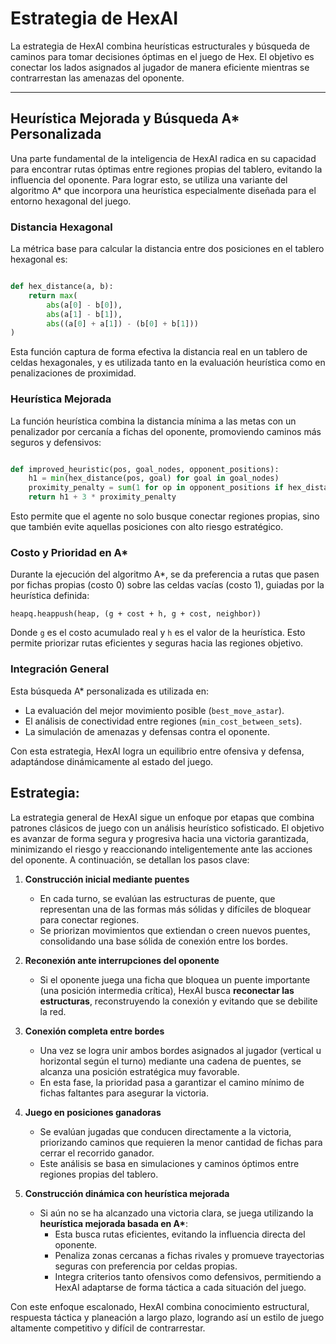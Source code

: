 # Estrategia de HexAI

La estrategia de HexAI combina heurísticas estructurales y búsqueda de caminos para tomar decisiones óptimas en el juego de Hex. El objetivo es conectar los lados asignados al jugador de manera eficiente mientras se contrarrestan las amenazas del oponente.

---


## Heurística Mejorada y Búsqueda A* Personalizada

Una parte fundamental de la inteligencia de HexAI radica en su capacidad para encontrar rutas óptimas entre regiones propias del tablero, evitando la influencia del oponente. Para lograr esto, se utiliza una variante del algoritmo A* que incorpora una heurística especialmente diseñada para el entorno hexagonal del juego.

### Distancia Hexagonal

La métrica base para calcular la distancia entre dos posiciones en el tablero hexagonal es:

```python

def hex_distance(a, b):
    return max(
        abs(a[0] - b[0]),
        abs(a[1] - b[1]),
        abs((a[0] + a[1]) - (b[0] + b[1]))
)
```

Esta función captura de forma efectiva la distancia real en un tablero de celdas hexagonales, y es utilizada tanto en la evaluación heurística como en penalizaciones de proximidad.

### Heurística Mejorada

La función heurística combina la distancia mínima a las metas con un penalizador por cercanía a fichas del oponente, promoviendo caminos más seguros y defensivos:

```python

def improved_heuristic(pos, goal_nodes, opponent_positions):
    h1 = min(hex_distance(pos, goal) for goal in goal_nodes)
    proximity_penalty = sum(1 for op in opponent_positions if hex_distance(pos, op) <= 1)
    return h1 + 3 * proximity_penalty

```

Esto permite que el agente no solo busque conectar regiones propias, sino que también evite aquellas posiciones con alto riesgo estratégico.

### Costo y Prioridad en A*

Durante la ejecución del algoritmo A*, se da preferencia a rutas que pasen por fichas propias (costo 0) sobre las celdas vacías (costo 1), guiadas por la heurística definida:

```python-repl
heapq.heappush(heap, (g + cost + h, g + cost, neighbor))
```

Donde `g` es el costo acumulado real y `h` es el valor de la heurística. Esto permite priorizar rutas eficientes y seguras hacia las regiones objetivo.

### Integración General

Esta búsqueda A* personalizada es utilizada en:

- La evaluación del mejor movimiento posible (`best_move_astar`).
- El análisis de conectividad entre regiones (`min_cost_between_sets`).
- La simulación de amenazas y defensas contra el oponente.

Con esta estrategia, HexAI logra un equilibrio entre ofensiva y defensa, adaptándose dinámicamente al estado del juego.


## Estrategia:



La estrategia general de HexAI sigue un enfoque por etapas que combina patrones clásicos de juego con un análisis heurístico sofisticado. El objetivo es avanzar de forma segura y progresiva hacia una victoria garantizada, minimizando el riesgo y reaccionando inteligentemente ante las acciones del oponente. A continuación, se detallan los pasos clave:


1. **Construcción inicial mediante puentes**  
   - En cada turno, se evalúan las estructuras de puente, que representan una de las formas más sólidas y difíciles de bloquear para conectar regiones.
   - Se priorizan movimientos que extiendan o creen nuevos puentes, consolidando una base sólida de conexión entre los bordes.

2. **Reconexión ante interrupciones del oponente**  
   - Si el oponente juega una ficha que bloquea un puente importante (una posición intermedia crítica), HexAI busca **reconectar las estructuras**, reconstruyendo la conexión y evitando que se debilite la red.

3. **Conexión completa entre bordes**  
   - Una vez se logra unir ambos bordes asignados al jugador (vertical u horizontal según el turno) mediante una cadena de puentes, se alcanza una posición estratégica muy favorable.
   - En esta fase, la prioridad pasa a garantizar el camino mínimo de fichas faltantes para asegurar la victoria.

4. **Juego en posiciones ganadoras**  
   - Se evalúan jugadas que conducen directamente a la victoria, priorizando caminos que requieren la menor cantidad de fichas para cerrar el recorrido ganador.
   - Este análisis se basa en simulaciones y caminos óptimos entre regiones propias del tablero.

5. **Construcción dinámica con heurística mejorada**  
   - Si aún no se ha alcanzado una victoria clara, se juega utilizando la **heurística mejorada basada en A\***:
     - Esta busca rutas eficientes, evitando la influencia directa del oponente.
     - Penaliza zonas cercanas a fichas rivales y promueve trayectorias seguras con preferencia por celdas propias.
     - Integra criterios tanto ofensivos como defensivos, permitiendo a HexAI adaptarse de forma táctica a cada situación del juego.

Con este enfoque escalonado, HexAI combina conocimiento estructural, respuesta táctica y planeación a largo plazo, logrando así un estilo de juego altamente competitivo y difícil de contrarrestar.
